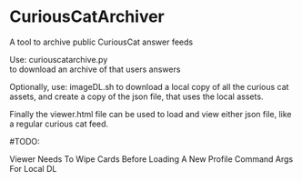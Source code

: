 # CuriousCatArchiver
A tool to archive public CuriousCat answer feeds

Use:
  curiouscatarchive.py <username>  
to download an archive of that users answers

Optionally, use:
  imageDL.sh <jsonfile>
to download a local copy of all the curious cat assets, and create a copy of the json file, that uses the local assets.
  
Finally the viewer.html file can be used to load and view either json file, like a regular curious cat feed.



#TODO:

Viewer Needs To Wipe Cards Before Loading A New Profile
Command Args For Local DL